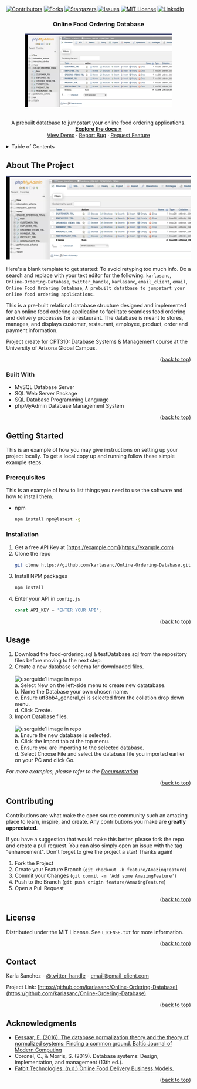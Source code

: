 <!-- Improved compatibility of back to top link: See: https://github.com/othneildrew/Best-README-Template/pull/73 -->
<a name="readme-top"></a>

<!-- PROJECT SHIELDS -->
<!--
*** I'm using markdown "reference style" links for readability.
*** Reference links are enclosed in brackets [ ] instead of parentheses ( ).
*** See the bottom of this document for the declaration of the reference variables
*** for contributors-url, forks-url, etc. This is an optional, concise syntax you may use.
*** https://www.markdownguide.org/basic-syntax/#reference-style-links
-->

[![Contributors][contributors-shield]][contributors-url]
[![Forks][forks-shield]][forks-url]
[![Stargazers][stars-shield]][stars-url]
[![Issues][issues-shield]][issues-url]
[![MIT License][license-shield]][license-url]
[![LinkedIn][linkedin-shield]][linkedin-url]



<!-- PROJECT LOGO -->
<div align="center">
    <h3 align="center">Online Food Ordering Database</h3>
  <a href="https://github.com/karlasanc/Online-Ordering-Database">
    <img src="images/logo.png" alt="Logo" width="400" height="200">
  </a>
  <br>
  <br>
  <p align="center">
    A prebuilt datatbase to jumpstart your online food ordering applications.
    <br>
    <a href="https://github.com/karlasanc/Online-Ordering-Database"><strong>Explore the docs »</strong></a>
    <br>
    <a href="https://github.com/karlasanc/Online-Ordering-Database">View Demo</a>
    ·
    <a href="https://github.com/karlasanc/Online-Ordering-Database/issues">Report Bug</a>
    ·
    <a href="https://github.com/karlasanc/Online-Ordering-Database/issues">Request Feature</a>
  </p>
</div>



<!-- TABLE OF CONTENTS -->
<details>
  <summary>Table of Contents</summary>
  <ol>
    <li>
      <a href="#about-the-project">About The Project</a>
      <ul>
        <li><a href="#built-with">Built With</a></li>
      </ul>
    </li>
    <li>
      <a href="#getting-started">Getting Started</a>
      <ul>
        <li><a href="#prerequisites">Prerequisites</a></li>
        <li><a href="#installation">Installation</a></li>
      </ul>
    </li>
    <li><a href="#usage">Usage</a></li>
    <li><a href="#roadmap">Roadmap</a></li>
    <li><a href="#contributing">Contributing</a></li>
    <li><a href="#license">License</a></li>
    <li><a href="#contact">Contact</a></li>
    <li><a href="#acknowledgments">Acknowledgments</a></li>
  </ol>
</details>



<!-- ABOUT THE PROJECT -->
## About The Project

[![Product Name Screen Shot][product-screenshot]](https://example.com)

Here's a blank template to get started: To avoid retyping too much info. Do a search and replace with your text editor for the following: `karlasanc`, `Online-Ordering-Database`, `twitter_handle`, `karlasanc`, `email_client`, `email`, `Online Food Ordering Database`, `A prebuilt datatbase to jumpstart your online food ordering applications.`

This is a pre-built relational database structure designed and implemented for an online food ordering application to facilitate seamless food ordering and delivery processes for a restaurant. The database is meant to stores, manages, and displays customer, restaurant, employee, product, order and payment information.

Project create for CPT310: Database Systems & Management course at the University of Arizona Global Campus.

<p align="right">(<a href="#readme-top">back to top</a>)</p>



### Built With

* MySQL Database Server
* SQL Web Server Package
* SQL Database Programming Language
* phpMyAdmin Database Management System

<p align="right">(<a href="#readme-top">back to top</a>)</p>



<!-- GETTING STARTED -->
## Getting Started

This is an example of how you may give instructions on setting up your project locally.
To get a local copy up and running follow these simple example steps.

### Prerequisites

This is an example of how to list things you need to use the software and how to install them.
* npm
  ```sh
  npm install npm@latest -g
  ```

### Installation

1. Get a free API Key at [https://example.com](https://example.com)
2. Clone the repo
   ```sh
   git clone https://github.com/karlasanc/Online-Ordering-Database.git
   ```
3. Install NPM packages
   ```sh
   npm install
   ```
4. Enter your API in `config.js`
   ```js
   const API_KEY = 'ENTER YOUR API';
   ```

<p align="right">(<a href="#readme-top">back to top</a>)</p>



<!-- USAGE EXAMPLES -->
## Usage

1. Download the food-ordering.sql & testDatabase.sql from the repository files before moving to the next step.<br>
2. Create a new database schema for downloaded files.<br><br>
   ![userguide1 image in repo](/assets/images/userguide1.png)<br>
  a. Select New on the left-side menu to create new datatabase.<br>
  b. Name the Database your own chosen name.<br>
  c. Ensure utf8bb4_general_ci is selected from the collation drop down menu.<br>
  d. Click Create.<br>
4. Import Database files.<br><br>
   ![userguide1 image in repo](/assets/images/userguide2.png)<br>
  a. Ensure the new database is selected.<br>
  b. Click the Import tab at the top menu.<br>
  c. Ensure you are importing to the selected database.<br>
  d. Select Choose File and select the database file you imported earlier on your PC and click Go.<br>
  
_For more examples, please refer to the [Documentation](https://example.com)_

<p align="right">(<a href="#readme-top">back to top</a>)</p>



<!-- CONTRIBUTING -->
## Contributing

Contributions are what make the open source community such an amazing place to learn, inspire, and create. Any contributions you make are **greatly appreciated**.

If you have a suggestion that would make this better, please fork the repo and create a pull request. You can also simply open an issue with the tag "enhancement".
Don't forget to give the project a star! Thanks again!

1. Fork the Project
2. Create your Feature Branch (`git checkout -b feature/AmazingFeature`)
3. Commit your Changes (`git commit -m 'Add some AmazingFeature'`)
4. Push to the Branch (`git push origin feature/AmazingFeature`)
5. Open a Pull Request

<p align="right">(<a href="#readme-top">back to top</a>)</p>



<!-- LICENSE -->
## License

Distributed under the MIT License. See `LICENSE.txt` for more information.

<p align="right">(<a href="#readme-top">back to top</a>)</p>



<!-- CONTACT -->
## Contact

Karla Sanchez - [@twitter_handle](https://twitter.com/twitter_handle) - email@email_client.com

Project Link: [https://github.com/karlasanc/Online-Ordering-Database](https://github.com/karlasanc/Online-Ordering-Database)

<p align="right">(<a href="#readme-top">back to top</a>)</p>



<!-- ACKNOWLEDGMENTS -->
## Acknowledgments

* [Eessaar, E. (2016). The database normalization theory and the theory of normalized systems: Finding a common ground. Baltic Journal of Modern Computing](https://www.researchgate.net/publication/297731569_The_Database_Normalization_Theory_and_the_Theory_of_Normalized_Systems_Finding_a_Common_Ground)
* Coronel, C., & Morris, S. (2019). Database systems: Design, implementation, and management (13th ed.).
* [Fatbit Technologies. (n.d.) Online Food Delivery Business Models.](https://www.fatbit.com/fab/online-food-delivery-business-models/)

<p align="right">(<a href="#readme-top">back to top</a>)</p>



<!-- MARKDOWN LINKS & IMAGES -->
<!-- https://www.markdownguide.org/basic-syntax/#reference-style-links -->
[contributors-shield]: https://img.shields.io/github/contributors/karlasanc/Online-Ordering-Database.svg?style=for-the-badge
[contributors-url]: https://github.com/karlasanc/Online-Ordering-Database/graphs/contributors
[forks-shield]: https://img.shields.io/github/forks/karlasanc/Online-Ordering-Database.svg?style=for-the-badge
[forks-url]: https://github.com/karlasanc/Online-Ordering-Database/network/members
[stars-shield]: https://img.shields.io/github/stars/karlasanc/Online-Ordering-Database.svg?style=for-the-badge
[stars-url]: https://github.com/karlasanc/Online-Ordering-Database/stargazers
[issues-shield]: https://img.shields.io/github/issues/karlasanc/Online-Ordering-Database.svg?style=for-the-badge
[issues-url]: https://github.com/karlasanc/Online-Ordering-Database/issues
[license-shield]: https://img.shields.io/github/license/karlasanc/Online-Ordering-Database.svg?style=for-the-badge
[license-url]: https://github.com/karlasanc/Online-Ordering-Database/blob/master/LICENSE.txt
[linkedin-shield]: https://img.shields.io/badge/-LinkedIn-black.svg?style=for-the-badge&logo=linkedin&colorB=555
[linkedin-url]: https://linkedin.com/in/karlasanc
[product-screenshot]: images/logo.png

